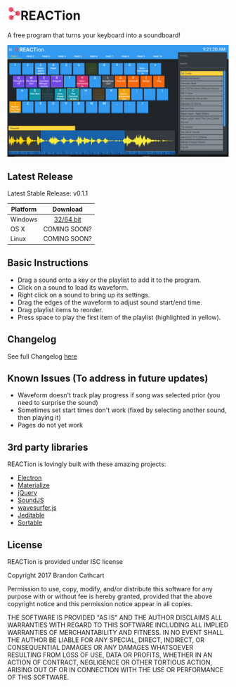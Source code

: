 # <img src="src/assets/logo.png" data-canonical-src="https://gyazo.com/eb5c5741b6a9a16c692170a41a49c858.png" height="30" />REACTion

A free program that turns your keyboard into a soundboard!

![REACTion screenshot](src/assets/screenshot.png "REACTion screenshot")

## Latest Release
Latest Stable Release: v0.1.1

| Platform      | Download      |
| ------------- |:-------------:|
| Windows       | [32/64 bit](https://github.com/brandoshizzle/REACTion/releases/latest)   |
| OS X          | COMING SOON?   |
| Linux		      | COMING SOON?   |

## Basic Instructions

* Drag a sound onto a key or the playlist to add it to the program.
* Click on a sound to load its waveform.
* Right click on a sound to bring up its settings.
* Drag the edges of the waveform to adjust sound start/end time.
* Drag playlist items to reorder.
* Press space to play the first item of the playlist (highlighted in yellow).

## Changelog
See full Changelog [here](CHANGELOG.md)

## Known Issues (To address in future updates)
- Waveform doesn't track play progress if song was selected prior (you need to surprise the sound)
- Sometimes set start times don't work (fixed by selecting another sound, then playing it)
- Pages do not yet work


## 3rd party libraries

REACTion is lovingly built with these amazing projects:
* [Electron](http://electron.atom.io/)
* [Materialize](http://materializecss.com/)
* [jQuery](https://jquery.com/)
* [SoundJS](https://github.com/CreateJS/SoundJS)
* [wavesurfer.js](https://github.com/katspaugh/wavesurfer.js)
* [Jeditable](https://github.com/tuupola/jquery_jeditable)
* [Sortable](https://github.com/RubaXa/Sortable)

## License

REACTion is provided under ISC license

Copyright 2017 Brandon Cathcart

Permission to use, copy, modify, and/or distribute this software for any purpose with or without fee is hereby granted, provided that the above copyright notice and this permission notice appear in all copies.

THE SOFTWARE IS PROVIDED "AS IS" AND THE AUTHOR DISCLAIMS ALL WARRANTIES WITH REGARD TO THIS SOFTWARE INCLUDING ALL IMPLIED WARRANTIES OF MERCHANTABILITY AND FITNESS. IN NO EVENT SHALL THE AUTHOR BE LIABLE FOR ANY SPECIAL, DIRECT, INDIRECT, OR CONSEQUENTIAL DAMAGES OR ANY DAMAGES WHATSOEVER RESULTING FROM LOSS OF USE, DATA OR PROFITS, WHETHER IN AN ACTION OF CONTRACT, NEGLIGENCE OR OTHER TORTIOUS ACTION, ARISING OUT OF OR IN CONNECTION WITH THE USE OR PERFORMANCE OF THIS SOFTWARE.
